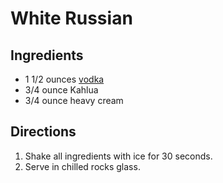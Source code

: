 # White Russian

## Ingredients
- 1 1/2 ounces [vodka](./VodkaCocktails.md)
- 3/4 ounce Kahlua 
- 3/4 ounce heavy cream 


## Directions
1. Shake all ingredients with ice for 30 seconds.
2. Serve in chilled rocks glass.